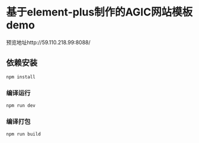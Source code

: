 # 基于element-plus制作的AGIC网站模板demo 
预览地址http://59.110.218.99:8088/
## 依赖安装
```
npm install
```

### 编译运行
```
npm run dev
```

### 编译打包
```
npm run build
```

